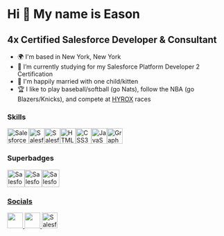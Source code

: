 Hi 👋 My name is Eason
======================

4x Certified Salesforce Developer & Consultant
----------------------------------------------

* 🌍  I'm based in New York, New York
* 🌱 I’m currently studying for my Salesforce Platform Developer 2 Certification
* 💞️ I'm happily married with one child/kitten
* 🏆 I like to play baseball/softball (go Nats), follow the NBA (go Blazers/Knicks), and compete at [HYROX](https://hyrox.com/) races

### Skills

<p align="left">
<a href="https://www.salesforce.com/" target="_blank" rel="noreferrer"><img src="https://upload.wikimedia.org/wikipedia/commons/thumb/f/f9/Salesforce.com_logo.svg/1280px-Salesforce.com_logo.svg.png" width="50" height="36" alt="Salesforce" /><a href="https://developer.salesforce.com/docs/atlas.en-us.apexcode.meta/apexcode/apex_dev_guide.htm" target="_blank" rel="noreferrer"><img src="https://res.cloudinary.com/hy4kyit2a/f_auto,fl_lossy,q_70/learn/modules/apex_integration_services/06d0e8f1f5b59f14d070f0f6e86dc5bd_badge.png" width="36" height="36" alt="Salesforce Apex" /><a href="https://developer.salesforce.com/developer-centers/lightning-web-components" target="_blank" rel="noreferrer"><img src="https://d259t2jj6zp7qm.cloudfront.net/images/v1544500043-trailhead_project_quick-start-lightning-web-components_pxnxms.png" width="36" height="36" alt="Salesforce Lightning Web Components" /><a href="https://developer.mozilla.org/en-US/docs/Glossary/HTML5" target="_blank" rel="noreferrer"><img src="https://raw.githubusercontent.com/danielcranney/readme-generator/main/public/icons/skills/html5-colored.svg" width="36" height="36" alt="HTML5" /></a><a href="https://www.w3.org/TR/CSS/#css" target="_blank" rel="noreferrer"><img src="https://raw.githubusercontent.com/danielcranney/readme-generator/main/public/icons/skills/css3-colored.svg" width="36" height="36" alt="CSS3" /></a><a href="https://developer.mozilla.org/en-US/docs/Web/JavaScript" target="_blank" rel="noreferrer"><img src="https://raw.githubusercontent.com/danielcranney/readme-generator/main/public/icons/skills/javascript-colored.svg" width="36" height="36" alt="JavaScript" /></a><a href="https://graphql.org/" target="_blank" rel="noreferrer"><img src="https://raw.githubusercontent.com/danielcranney/readme-generator/main/public/icons/skills/graphql-colored.svg" width="36" height="36" alt="GraphQL" /></a></a>
</p>


### Superbadges

<p align="left">
<a href="https://trailhead.salesforce.com/content/learn/superbadges/superbadge_aap" target="_blank" rel="noreferrer"><img src="https://developer.salesforce.com/resource/images/trailhead/badges/superbadges/trailhead_superbadge_advanced_apex_specialist.png" width="40" height="40" alt="Salesforce Advanced Apex Specialist" /><a href="https://trailhead.salesforce.com/content/learn/superbadges/superbadge_apex" target="_blank" rel="noreferrer"><img src="https://res.cloudinary.com/hy4kyit2a/f_auto,fl_lossy,q_70/learn/superbadges/superbadge_apex/2d3426c48dc056fd5c083ecb5cb66a56_badge.png" width="40" height="40" alt="Salesforce Apex Specialist" /><a href="https://trailhead.salesforce.com/content/learn/superbadges/superbadge-inbound-integration-specialist" target="_blank" rel="noreferrer"><img src="https://res.cloudinary.com/hy4kyit2a/f_auto,fl_lossy,q_70/learn/superbadges/superbadge-inbound-integration-specialist/fb12efdbec25d854a17916dcd1fcc657_badge.png" width="40" height="40" alt="Salesforce Inbound Integration Specialist" />
</p>


### Socials

<p align="left"> <a href="https://www.github.com/eason-recto" target="_blank" rel="noreferrer"> <picture> <source media="(prefers-color-scheme: dark)" srcset="https://raw.githubusercontent.com/danielcranney/readme-generator/main/public/icons/socials/github-dark.svg" /> <source media="(prefers-color-scheme: light)" srcset="https://raw.githubusercontent.com/danielcranney/readme-generator/main/public/icons/socials/github.svg" /> <img src="https://raw.githubusercontent.com/danielcranney/readme-generator/main/public/icons/socials/github.svg" width="36" height="36" /> </picture> </a> <a href="https://www.linkedin.com/in/eason-recto" target="_blank" rel="noreferrer"> <picture> <source media="(prefers-color-scheme: dark)" srcset="https://raw.githubusercontent.com/danielcranney/readme-generator/main/public/icons/socials/linkedin-dark.svg" /> <source media="(prefers-color-scheme: light)" srcset="https://raw.githubusercontent.com/danielcranney/readme-generator/main/public/icons/socials/linkedin.svg" /> <img src="https://raw.githubusercontent.com/danielcranney/readme-generator/main/public/icons/socials/linkedin.svg" width="36" height="36" /> </picture> </a><a href="https://www.salesforce.com/trailblazer/eason" target="_blank" rel="noreferrer"><img src="https://res.cloudinary.com/hy4kyit2a/f_auto,fl_lossy,q_70/learn/modules/trailhead_basics/11592ff48bc3b35bcd9945e6bde11319_badge.png" width="36" height="36" alt="Salesforce Trailhead" /></a></p>
